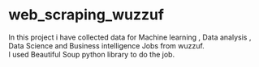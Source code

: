 # web_scraping_wuzzuf
In this project i have collected data for Machine learning , Data analysis , Data Science and Business intelligence Jobs from wuzzuf.<br>
I used Beautiful Soup python library to do the job.
